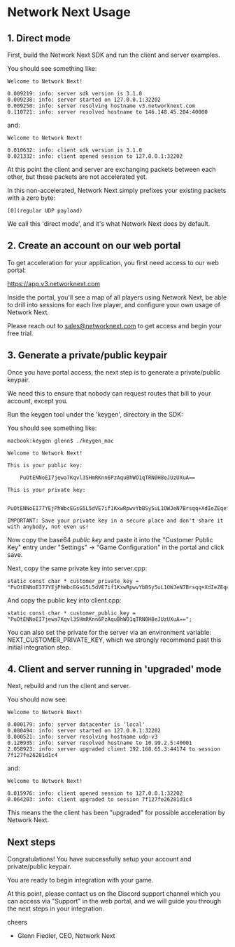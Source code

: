 # Network Next Usage

## 1. Direct mode

First, build the Network Next SDK and run the client and server examples.

You should see something like:
```
Welcome to Network Next!

0.009219: info: server sdk version is 3.1.0
0.009238: info: server started on 127.0.0.1:32202
0.009250: info: server resolving hostname v3.networknext.com
0.110721: info: server resolved hostname to 146.148.45.204:40000
```

and:
```
Welcome to Network Next!

0.010632: info: client sdk version is 3.1.0
0.021332: info: client opened session to 127.0.0.1:32202
```

At this point the client and server are exchanging packets between each other, but these packets are not accelerated yet.

In this non-accelerated, Network Next simply prefixes your existing packets with a zero byte:
```
[0](regular UDP payload)
```

We call this 'direct mode', and it's what Network Next does by default.

## 2. Create an account on our web portal

To get acceleration for your application, you first need access to our web portal: 

https://app.v3.networknext.com

Inside the portal, you'll see a map of all players using Network Next, be able to drill into sessions for each live player, and configure your own usage of Network Next.

Please reach out to sales@networknext.com to get access and begin your free trial.

## 3. Generate a private/public keypair

Once you have portal access, the next step is to generate a private/public keypair.

We need this to ensure that nobody can request routes that bill to your account, except you.

Run the keygen tool under the 'keygen', directory in the SDK:

You should see something like:
```
macbook:keygen glenn$ ./keygen_mac

Welcome to Network Next!

This is your public key:

    PuOtENNoEI7jewa7Kqvl3SHmRKnn6PzAquBhWO1qTRN0H8eJUzUXuA==

This is your private key:

    PuOtENNoEI77YEjPhWbcEGsG5L5dVE7if1KxwRpwvYbBSy5uL1OWJeN7Brsqq+XdIeZEqefo/MCq4GFY7WpNE3Qfx4lTNRe4

IMPORTANT: Save your private key in a secure place and don't share it with anybody, not even us!
```

Now copy the base64 *public key* and paste it into the "Customer Public Key" entry under "Settings" -> "Game Configuration" in the portal and click save.

Next, copy the same private key into server.cpp:
```
static const char * customer_private_key = "PuOtENNoEI77YEjPhWbcEGsG5L5dVE7if1KxwRpwvYbBSy5uL1OWJeN7Brsqq+XdIeZEqefo/MCq4GFY7WpNE3Qfx4lTNRe4";
```

And copy the public key into client.cpp:
```
static const char * customer_public_key = "PuOtENNoEI7jewa7Kqvl3SHmRKnn6PzAquBhWO1qTRN0H8eJUzUXuA==";
```

You can also set the private for the server via an environment variable: NEXT_CUSTOMER_PRIVATE_KEY, which we strongly recommend past this initial integration step.

## 4. Client and server running in 'upgraded' mode

Next, rebuild and run the client and server.

You should now see:
```
Welcome to Network Next!

0.000179: info: server datacenter is 'local'
0.000494: info: server started on 127.0.0.1:32202
0.000521: info: server resolving hostname udp-v3
0.120935: info: server resolved hostname to 10.99.2.5:40001
2.058923: info: server upgraded client 192.168.65.3:44174 to session 7f127fe26281d1c4
```
and:
```
Welcome to Network Next!

0.015976: info: client opened session to 127.0.0.1:32202
0.064203: info: client upgraded to session 7f127fe26281d1c4
```

This means the the client has been "upgraded" for possible acceleration by Network Next.

## Next steps

Congratulations! You have successfully setup your account and private/public keypair.  

You are ready to begin integration with your game.

At this point, please contact us on the Discord support channel which you can access via "Support" in the web portal, and we will guide you through the next steps in your integration.

cheers

- Glenn Fiedler, CEO, Network Next
